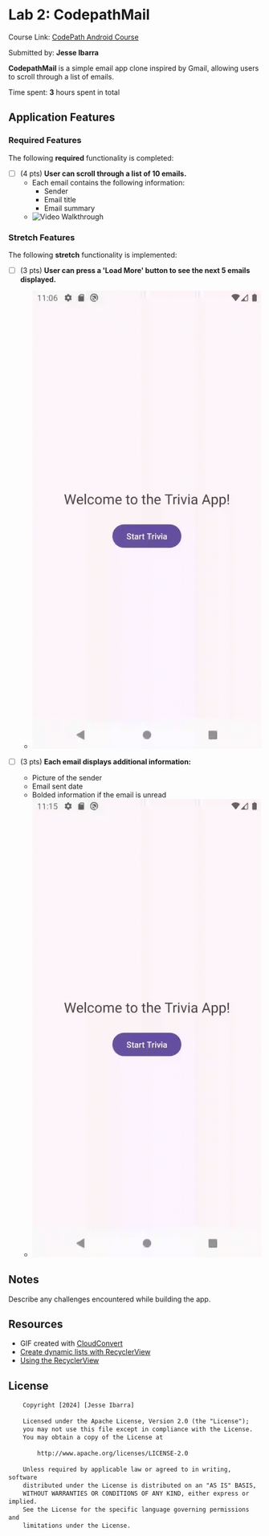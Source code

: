 # Lab 2: CodepathMail

Course Link: [CodePath Android Course](https://courses.codepath.org/courses/and102/unit/2#!labs)

Submitted by: **Jesse Ibarra** <!-- Replace 'Your Name Here' with your actual name -->

**CodepathMail** is a simple email app clone inspired by Gmail, allowing users to scroll through a list of emails.

Time spent: **3** hours spent in total <!-- Replace 'X' with the number of hours you spent on this project -->

## Application Features

### Required Features

The following **required** functionality is completed:

- [ ] (4 pts) **User can scroll through a list of 10 emails.**
    - Each email contains the following information:
        - Sender
        - Email title
        - Email summary
    - <img src='./assets/requirement_1.gif' title='Video Walkthrough' width='' alt='Video Walkthrough' /> 
### Stretch Features

The following **stretch** functionality is implemented:

- [ ] (3 pts) **User can press a 'Load More' button to see the next 5 emails displayed.**
    - <img src='./assets/requirement_2.gif' title='Video Walkthrough' width='' alt='Video Walkthrough' /> 

- [ ] (3 pts) **Each email displays additional information:**
    - Picture of the sender
    - Email sent date
    - Bolded information if the email is unread
    - <img src='./assets/requirement_3.gif' title='Video Walkthrough' width='' alt='Video Walkthrough' />

## Notes

Describe any challenges encountered while building the app. <!-- Replace this with your specific challenges and experiences -->

## Resources
- GIF created with [CloudConvert](https://cloudconvert.com/)
- [Create dynamic lists with RecyclerView](https://developer.android.com/guide/topics/ui/layout/recyclerview)
- [Using the RecyclerView](https://guides.codepath.com/android/using-the-recyclerview)

## License

```plaintext
    Copyright [2024] [Jesse Ibarra]

    Licensed under the Apache License, Version 2.0 (the "License");
    you may not use this file except in compliance with the License.
    You may obtain a copy of the License at

        http://www.apache.org/licenses/LICENSE-2.0

    Unless required by applicable law or agreed to in writing, software
    distributed under the License is distributed on an "AS IS" BASIS,
    WITHOUT WARRANTIES OR CONDITIONS OF ANY KIND, either express or implied.
    See the License for the specific language governing permissions and
    limitations under the License.
